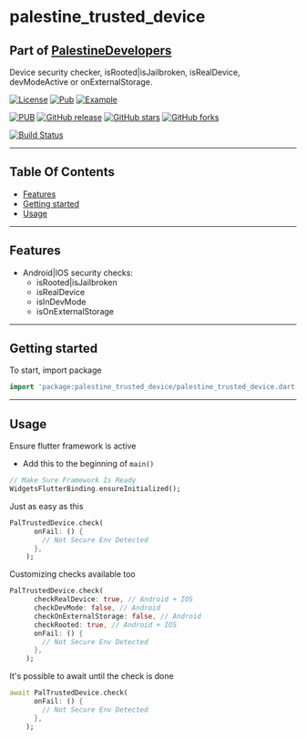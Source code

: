 # palestine_trusted_device

## Part of [PalestineDevelopers](https://github.com/PalestineDevelopers)

Device security checker, isRooted|isJailbroken, isRealDevice, devModeActive or onExternalStorage.

[![License](https://img.shields.io/github/license/PalestineDevelopers/trusted_device?style=for-the-badge)](https://github.com/PalestineDevelopers)
[![Pub](https://img.shields.io/badge/Palestine%20Trusted%20Device-pub-blue?style=for-the-badge)](https://pub.dev/packages/palestine_trusted_device)
[![Example](https://img.shields.io/badge/Example-Ex-success?style=for-the-badge)](https://pub.dev/packages/palestine_trusted_device/example)

[![PUB](https://img.shields.io/pub/v/palestine_trusted_device.svg?style=for-the-badge)](https://pub.dev/packages/palestine_trusted_device)
[![GitHub release](https://img.shields.io/github/v/release/PalestineDevelopers/trusted_device?style=for-the-badge)](https://github.com/PalestineDevelopers/trusted_device/releases)
[![GitHub stars](https://img.shields.io/github/stars/PalestineDevelopers/trusted_device?style=for-the-badge)](https://github.com/PalestineDevelopers/trusted_device)
[![GitHub forks](https://img.shields.io/github/forks/PalestineDevelopers/trusted_device?style=for-the-badge)](https://github.com/PalestineDevelopers/trusted_device)

[![Build Status](https://img.shields.io/endpoint.svg?url=https%3A%2F%2Factions-badge.atrox.dev%2FPalestineDevelopers%2Ftrusted_device%2Fbadge%3Fref%3Dmain&style=for-the-badge)](https://actions-badge.atrox.dev/PalestineDevelopers/trusted_device/goto?ref=main)

---

## Table Of Contents

* [Features](#features)
* [Getting started](#getting-started)
* [Usage](#usage)

---

## Features

* Android|IOS security checks:
  * isRooted|isJailbroken
  * isRealDevice
  * isInDevMode
  * isOnExternalStorage

---

## Getting started

To start, import package

```dart
import 'package:palestine_trusted_device/palestine_trusted_device.dart';
```

---

## Usage

Ensure flutter framework is active

* Add this to the beginning of `main()`

```dart
// Make Sure Framework Is Ready
WidgetsFlutterBinding.ensureInitialized();
```

Just as easy as this

```dart
PalTrustedDevice.check(
      onFail: () {
        // Not Secure Env Detected
      },
    );
```

Customizing checks available too

```dart
PalTrustedDevice.check(
      checkRealDevice: true, // Android + IOS
      checkDevMode: false, // Android
      checkOnExternalStorage: false, // Android
      checkRooted: true, // Android + IOS
      onFail: () {
        // Not Secure Env Detected
      },
    );
```

It's possible to await until the check is done

```dart
await PalTrustedDevice.check(
      onFail: () {
        // Not Secure Env Detected
      },
    );
```
